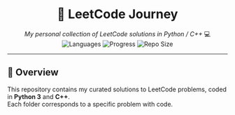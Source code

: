 <h1 align="center">🚀 LeetCode Journey</h1>
<p align="center">
  <i>My personal collection of LeetCode solutions in Python / C++ </i>💻<br>
  <img src="https://img.shields.io/badge/Language-Python%20%7C%20C%2B%2B-blue?style=flat-square" alt="Languages">
  <img src="https://img.shields.io/badge/Problems%20Solved-Growing-success?style=flat-square&color=brightgreen" alt="Progress">
  <img src="https://img.shields.io/github/repo-size/GitikaGoyal/leetcode-journey?style=flat-square" alt="Repo Size">
</p>

---

## 📌 Overview

This repository contains my curated solutions to LeetCode problems, coded in **Python 3** and **C++**.  
Each folder corresponds to a specific problem with code.  


